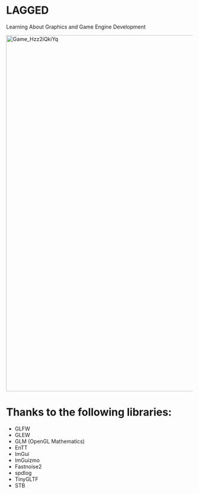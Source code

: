 # LAGGED
Learning About Graphics and Game Engine Development

<img width="960" alt="Game_Hzz2iQkiYq" src="https://github.com/MartijnHagenaars/LAGGED/assets/78823731/7e9f9c12-ba27-48f9-8f6e-e655c0f9934c">


# Thanks to the following libraries: 
- GLFW
- GLEW
- GLM (OpenGL Mathematics)
- EnTT
- ImGui
- ImGuizmo
- Fastnoise2
- spdlog
- TinyGLTF
- STB
